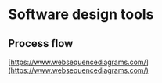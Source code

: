 # Software design tools

## Process flow

[https://www.websequencediagrams.com/](https://www.websequencediagrams.com/)

